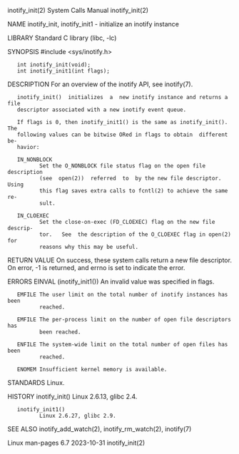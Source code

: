 inotify_init(2)               System Calls Manual              inotify_init(2)

NAME
       inotify_init, inotify_init1 - initialize an inotify instance

LIBRARY
       Standard C library (libc, -lc)

SYNOPSIS
       #include <sys/inotify.h>

       int inotify_init(void);
       int inotify_init1(int flags);

DESCRIPTION
       For an overview of the inotify API, see inotify(7).

       inotify_init()  initializes  a  new inotify instance and returns a file
       descriptor associated with a new inotify event queue.

       If flags is 0, then inotify_init1() is the same as inotify_init().  The
       following values can be bitwise ORed in flags to obtain  different  be‐
       havior:

       IN_NONBLOCK
              Set the O_NONBLOCK file status flag on the open file description
              (see  open(2))  referred  to  by the new file descriptor.  Using
              this flag saves extra calls to fcntl(2) to achieve the same  re‐
              sult.

       IN_CLOEXEC
              Set the close-on-exec (FD_CLOEXEC) flag on the new file descrip‐
              tor.   See  the description of the O_CLOEXEC flag in open(2) for
              reasons why this may be useful.

RETURN VALUE
       On success, these system calls return a new file descriptor.  On error,
       -1 is returned, and errno is set to indicate the error.

ERRORS
       EINVAL (inotify_init1()) An invalid value was specified in flags.

       EMFILE The user limit on the total number of inotify instances has been
              reached.

       EMFILE The per-process limit on the number of open file descriptors has
              been reached.

       ENFILE The system-wide limit on the total number of open files has been
              reached.

       ENOMEM Insufficient kernel memory is available.

STANDARDS
       Linux.

HISTORY
       inotify_init()
              Linux 2.6.13, glibc 2.4.

       inotify_init1()
              Linux 2.6.27, glibc 2.9.

SEE ALSO
       inotify_add_watch(2), inotify_rm_watch(2), inotify(7)

Linux man-pages 6.7               2023-10-31                   inotify_init(2)
